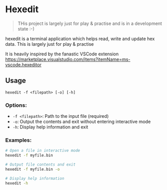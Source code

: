 # Hexedit

> THis project is largely just for play & practise and is in a development state :-)

hexedit is a terminal application which helps read, write and update hex data.  This is largely just for play & practise

It is heavily inspired by the fanastic VSCode extension https://marketplace.visualstudio.com/items?itemName=ms-vscode.hexeditor

## Usage

```
hexedit -f <filepath> [-o] [-h]
```

### Options:
- `-f <filepath>`: Path to the input file (required)
- `-o`: Output the contents and exit without entering interactive mode
- `-h`: Display help information and exit

### Examples:

```bash
# Open a file in interactive mode
hexedit -f myfile.bin

# Output file contents and exit
hexedit -f myfile.bin -o

# Display help information
hexedit -h
```

